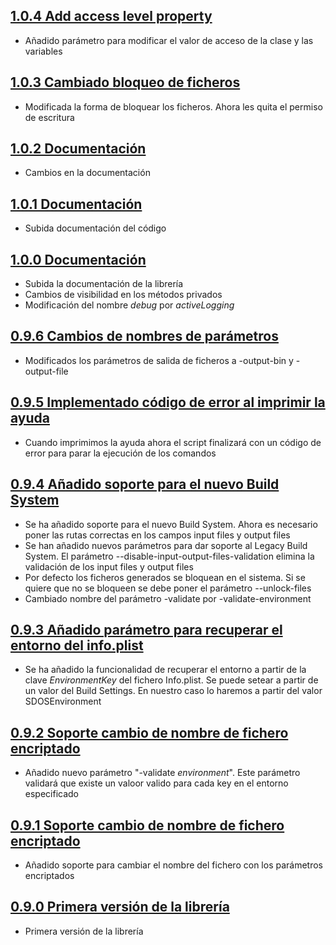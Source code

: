 ## [1.0.4 Add access level property](https://svrgitpub.sdos.es/iOS/SDOSEnvironment/tree/v1.0.4)

- Añadido parámetro para modificar el valor de acceso de la clase y las variables

## [1.0.3 Cambiado bloqueo de ficheros](https://svrgitpub.sdos.es/iOS/SDOSEnvironment/tree/v1.0.3)

- Modificada la forma de bloquear los ficheros. Ahora les quita el permiso de escritura

## [1.0.2 Documentación](https://svrgitpub.sdos.es/iOS/SDOSEnvironment/tree/v1.0.2)

- Cambios en la documentación

## [1.0.1 Documentación](https://svrgitpub.sdos.es/iOS/SDOSEnvironment/tree/v1.0.1)

- Subida documentación del código

## [1.0.0 Documentación](https://svrgitpub.sdos.es/iOS/SDOSEnvironment/tree/v1.0.0)

- Subida la documentación de la librería
- Cambios de visibilidad en los métodos privados
- Modificación del nombre *debug* por *activeLogging*

## [0.9.6 Cambios de nombres de parámetros](https://svrgitpub.sdos.es/iOS/SDOSEnvironment/tree/v0.9.6)

- Modificados los parámetros de salida de ficheros a -output-bin y -output-file

## [0.9.5 Implementado código de error al imprimir la ayuda](https://svrgitpub.sdos.es/iOS/SDOSEnvironment/tree/v0.9.5)

- Cuando imprimimos la ayuda ahora el script finalizará con un código de error para parar la ejecución de los comandos

## [0.9.4 Añadido soporte para el nuevo Build System](https://svrgitpub.sdos.es/iOS/SDOSEnvironment/tree/v0.9.4)

- Se ha añadido soporte para el nuevo Build System. Ahora es necesario poner las rutas correctas en los campos input files y output files
- Se han añadido nuevos parámetros para dar soporte al Legacy Build System. El parámetro --disable-input-output-files-validation elimina la validación de los input files y output files
- Por defecto los ficheros generados se bloquean en el sistema. Si se quiere que no se bloqueen se debe poner el parámetro --unlock-files
- Cambiado nombre del parámetro -validate por -validate-environment

## [0.9.3 Añadido parámetro para recuperar el entorno del info.plist](https://svrgitpub.sdos.es/iOS/SDOSEnvironment/tree/v0.9.3)

- Se ha añadido la funcionalidad de recuperar el entorno a partir de la clave *EnvironmentKey* del fichero Info.plist. Se puede setear a partir de un valor del Build Settings. En nuestro caso lo haremos a partir del valor SDOSEnvironment

## [0.9.2 Soporte cambio de nombre de fichero encriptado](https://svrgitpub.sdos.es/iOS/SDOSEnvironment/tree/v0.9.2)

- Añadido nuevo parámetro "-validate *environment*". Este parámetro validará que existe un valoor valido para cada key en el entorno especificado

## [0.9.1 Soporte cambio de nombre de fichero encriptado](https://svrgitpub.sdos.es/iOS/SDOSEnvironment/tree/v0.9.1)

- Añadido soporte para cambiar el nombre del fichero con los parámetros encriptados

## [0.9.0 Primera versión de la librería](https://svrgitpub.sdos.es/iOS/SDOSEnvironment/tree/v0.9.0)

- Primera versión de la librería
